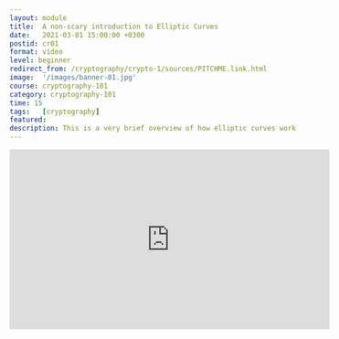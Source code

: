 ```yaml
---
layout: module
title:  A non-scary introduction to Elliptic Curves
date:   2021-03-01 15:00:00 +0300
postid: cr01
format: video
level: beginner
redirect_from: /cryptography/crypto-1/sources/PITCHME.link.html
image:  '/images/banner-01.jpg'
course: cryptography-101
category: cryptography-101
time: 15
tags:   [cryptography]
featured:
description: This is a very brief overview of how elliptic curves work.
---
```


<iframe width="560" height="315"
src="https://www.youtube.com/embed/69bl6dfM6jI/"
title="YouTube video player"
frameborder="0"
allow="accelerometer; autoplay; clipboard-write; encrypted-media; gyroscope; picture-in-picture"
allowfullscreen>
</iframe>
